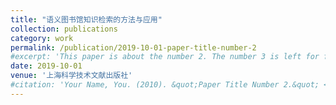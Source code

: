 ```yaml
---
title: "语义图书馆知识检索的方法与应用"
collection: publications
category: work
permalink: /publication/2019-10-01-paper-title-number-2
#excerpt: 'This paper is about the number 2. The number 3 is left for future work.'
date: 2019-10-01
venue: '上海科学技术文献出版社'
#citation: 'Your Name, You. (2010). &quot;Paper Title Number 2.&quot; <i>Journal 1</i>. 1(2).'
---
```

